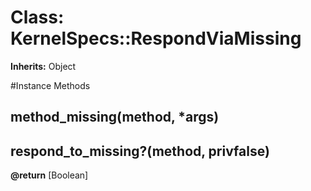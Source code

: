 # Class: KernelSpecs::RespondViaMissing
**Inherits:** Object
    




#Instance Methods
## method_missing(method, *args) [](#method-i-method_missing)

## respond_to_missing?(method, privfalse) [](#method-i-respond_to_missing?)

**@return** [Boolean] 

